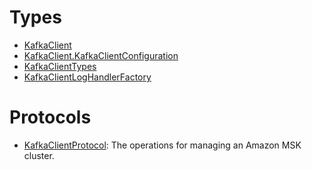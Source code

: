 # Types

  - [KafkaClient](/aws-sdk-swift/reference/0.x/AWSKafka/KafkaClient)
  - [KafkaClient.KafkaClientConfiguration](/aws-sdk-swift/reference/0.x/AWSKafka/KafkaClient_KafkaClientConfiguration)
  - [KafkaClientTypes](/aws-sdk-swift/reference/0.x/AWSKafka/KafkaClientTypes)
  - [KafkaClientLogHandlerFactory](/aws-sdk-swift/reference/0.x/AWSKafka/KafkaClientLogHandlerFactory)

# Protocols

  - [KafkaClientProtocol](/aws-sdk-swift/reference/0.x/AWSKafka/KafkaClientProtocol):
    The operations for managing an Amazon MSK cluster.
